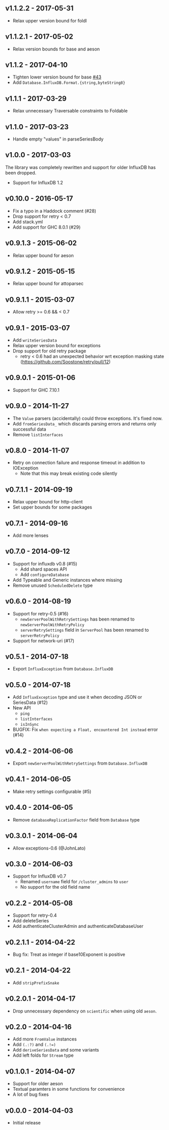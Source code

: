 ## v1.1.2.2 - 2017-05-31

* Relax upper version bound for foldl

## v1.1.2.1 - 2017-05-02

* Relax version bounds for base and aeson

## v1.1.2 - 2017-04-10

* Tighten lower version bound for base [#43](https://github.com/maoe/influxdb-haskell/issues/43)
* Add `Database.InfluxDB.Format.{string,byteString8}`

## v1.1.1 - 2017-03-29

* Relax unnecessary Traversable constraints to Foldable

## v1.1.0 - 2017-03-23

* Handle empty "values" in parseSeriesBody

## v1.0.0 - 2017-03-03

The library was completely rewritten and support for older InfluxDB has been dropped.

* Support for InfluxDB 1.2

## v0.10.0 - 2016-05-17

* Fix a typo in a Haddock comment (#28)
* Drop support for retry < 0.7
* Add stack.yml
* Add support for GHC 8.0.1 (#29)

## v0.9.1.3 - 2015-06-02

* Relax upper bound for aeson

## v0.9.1.2 - 2015-05-15

* Relax upper bound for attoparsec

## v0.9.1.1 - 2015-03-07

* Allow retry >= 0.6 && < 0.7

## v0.9.1 - 2015-03-07

* Add `writeSeriesData`
* Relax upper version bound for exceptions
* Drop support for old retry package
    * retry < 0.6 had an unexpected behavior wrt exception masking state (https://github.com/Soostone/retry/pull/12)

## v0.9.0.1 - 2015-01-06

* Support for GHC 7.10.1

## v0.9.0 - 2014-11-27

* The `Value` parsers (accidentally) could throw exceptions. It's fixed now.
* Add `fromSeriesData_` which discards parsing errors and returns only successful data
* Remove `listInterfaces`

## v0.8.0 - 2014-11-07

* Retry on connection failure and response timeout in addition to IOException
    * Note that this may break existing code silently

## v0.7.1.1 - 2014-09-19

* Relax upper bound for http-client
* Set upper bounds for some packages

## v0.7.1 - 2014-09-16

* Add more lenses

## v0.7.0 - 2014-09-12

* Support for influxdb v0.8 (#15)
    * Add shard spaces API
    * Add `configureDatabase`
* Add Typeable and Generic instances where missing
* Remove unused `ScheduledDelete` type

## v0.6.0 - 2014-08-19

* Support for retry-0.5 (#16)
    * `newServerPoolWithRetrySettings` has been renamed to `newServerPoolWithRetryPolicy`
    * `serverRetrySettings` field in `ServerPool` has been renamed to `serverRetryPolicy`
* Support for network-uri (#17)

## v0.5.1 - 2014-07-18

* Export `InfluxException` from `Database.InfluxDB`

## v0.5.0 - 2014-07-18

* Add `InfluxException` type and use it when decoding JSON or SeriesData (#12)
* New API
    * `ping`
    * `listInterfaces`
    * `isInSync`
* BUGFIX: Fix `when expecting a Float, encountered Int instead` error (#14)

## v0.4.2 - 2014-06-06

* Export `newServerPoolWithRetrySettings` from `Database.InfluxDB`

## v0.4.1 - 2014-06-05

* Make retry settings configurable (#5)

## v0.4.0 - 2014-06-05

* Remove `databaseReplicationFactor` field from `Database` type

## v0.3.0.1 - 2014-06-04

* Allow exceptions-0.6 (@JohnLato)

## v0.3.0 - 2014-06-03

* Support for InfluxDB v0.7
    * Renamed `username` field for `/cluster_admins` to `user`
    * No support for the old field name

## v0.2.2 - 2014-05-08

* Support for retry-0.4
* Add deleteSeries
* Add authenticateClusterAdmin and authenticateDatabaseUser

## v0.2.1.1 - 2014-04-22

* Bug fix: Treat as integer if base10Exponent is positive

## v0.2.1 - 2014-04-22

* Add `stripPrefixSnake`

## v0.2.0.1 - 2014-04-17

* Drop unnecessary dependency on `scientific` when using old `aeson`.

## v0.2.0 - 2014-04-16

* Add more `FromValue` instances
* Add `(.:?)` and `(.!=)`
* Add `deriveSeriesData` and some variants
* Add left folds for `Stream` type

## v0.1.0.1 - 2014-04-07

* Support for older aeson
* Textual paramters in some functions for convenience
* A lot of bug fixes

## v0.0.0 - 2014-04-03

* Initial release

